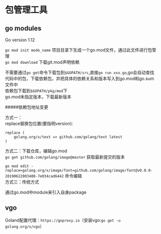 # 包管理工具

go modules
-----------
Go version 1.12

`go mod init mode_name` 项目目录下生成一个go.mod文件，通过此文件进行包管理<br>
`go mod download` 下载git.mod声明依赖<br>

不需要通过`go get`命令下载包到`$GOPATH/src`,直接`go run xxx.go`,go会自动查找代码中的包，下载依赖包，并把具体的依赖关系和版本写入到go.mod和go.sum文件中<br>
依赖包下载到`$GOPATH/pkg/mod`下<br>
go.mod未指定版本，下载最新版本<br>

#####依赖包地址变更

方式一：<br>
replace替换包位置(要指明version):<br>
```
replace (
    golang.org/x/text => github.com/golang/text latest
)
```

方式二：下载仓库，编辑go.mod<br>
`go get github.com/golang/image@master` 获取最新提交的版本<br>

`go mod edit -replace=golang.org/x/image/font=github.com/golang/image/font@v0.0.0-20190622003408-7e034cad6442` 命令编辑<br>
方式三：传统方式<br>


通过go.mod中module来引入自身package<br>


vgo
----------

Goland配置代理：`https://goproxy.io`（安装vgo:`go get -u golang.org/x/vgo`）<br>
